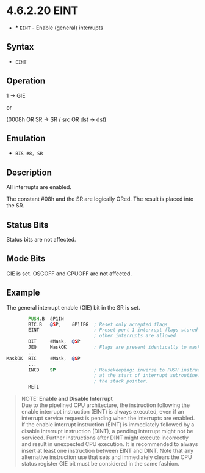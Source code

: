 # 4.6.2.20 EINT

- \* `EINT` - Enable (general) interrupts

## Syntax

- `EINT`

## Operation

1 → GIE

or

(0008h OR SR → SR / src OR dst → dst)

## Emulation

- `BIS #8, SR`

## Description

All interrupts are enabled.

The constant #08h and the SR are logically ORed. The result is placed into the SR.

## Status Bits

Status bits are not affected.

## Mode Bits

GIE is set. OSCOFF and CPUOFF are not affected.

## Example

The general interrupt enable (GIE) bit in the SR is set.

```asm
        PUSH.B  &P1IN
        BIC.B   @SP,    &P1IFG  ; Reset only accepted flags
        EINT                    ; Preset port 1 interrupt flags stored on stack
                                ; other interrupts are allowed
        BIT     #Mask,  @SP
        JEQ     MaskOK          ; Flags are present identically to mask: jump
        ...
MaskOK  BIC     #Mask,  @SP
        ...
        INCD    SP              ; Housekeeping: inverse to PUSH instruction
                                ; at the start of interrupt subroutine. Corrects
                                ; the stack pointer.
        RETI
```

> NOTE: **Enable and Disable Interrupt**
> <br>
> Due to the pipelined CPU architecture, the instruction following the enable interrupt instruction (EINT) is
> always executed, even if an interrupt service request is pending when the interrupts are enabled.
> <br>
> If the enable interrupt instruction (EINT) is immediately followed by a disable interrupt instruction (DINT),
> a pending interrupt might not be serviced. Further instructions after DINT might execute incorrectly and result
> in unexpected CPU execution. It is recommended to always insert at least
one instruction between EINT and DINT. Note that any alternative instruction use that sets and immediately
clears the CPU status register GIE bit must be considered in the same fashion.
